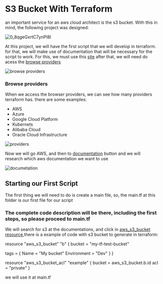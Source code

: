 # S3 Bucket With Terraform

an important service for an aws cloud architect is the s3 bucket. With this in mind, the following project was designed:

![0_8qgeGxrtC7ynPl8I](https://user-images.githubusercontent.com/95464654/190511408-2ed0b1f7-fa23-4e59-9307-b4a7a91ab845.png)

At this project, we will have the first script that we will develop in terraform. for that, we will make use of documentation that will be necessary for the script to work.
For this, we must use this [site](https://registry.terraform.io/)
after that, we will need do acess the [browse providers](https://registry.terraform.io/browse/providers)

![browse providers](https://user-images.githubusercontent.com/95464654/190253143-59ed8a22-d548-4a11-9724-4d1e930c9db4.png)

### Browse providers
When we access the browser providers, we can see how many providers terraform has. there are some examples:
* AWS
* Azure
* Google Cloud Platform
* Kubernets
* Alibaba Cloud
* Oracle Cloud Infrastructure

![providers](https://user-images.githubusercontent.com/95464654/190253267-8d787d7c-c367-44ce-994a-921b1a61d393.png)

Now we will go AWS, and then to [documentation](https://registry.terraform.io/providers/hashicorp/aws/latest/docs) button and we will research which aws documentation we want to use

![documetation](https://user-images.githubusercontent.com/95464654/190259502-58e44d4d-8566-4b8d-9551-fd29ce2013cb.png)


## Starting our First Script
The first thing we will need to do is create a main file, so, the main.tf at this folder is our first file for our script

### The complete code description will be there, including the first steps, so please proceed to main.tf
We will search for s3 at the documentations, and click in [aws_s3_bucket resource](https://registry.terraform.io/providers/hashicorp/aws/latest/docs/resources/s3_bucket),there is
a example of code with s3 bucket to generate in terraform:

resource "aws_s3_bucket" "b" {
  bucket = "my-tf-test-bucket"

  tags = {
    Name        = "My bucket"
    Environment = "Dev"
  }
}

resource "aws_s3_bucket_acl" "example" {
  bucket = aws_s3_bucket.b.id
  acl    = "private"
}

we will use it at main.tf